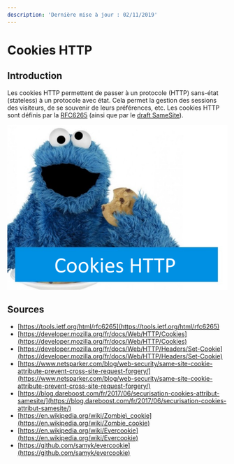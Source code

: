 ```yaml
---
description: 'Dernière mise à jour : 02/11/2019'
---
```


# Cookies HTTP

## Introduction

Les cookies HTTP permettent de passer à un protocole \(HTTP\) sans-état \(stateless\) à un protocole avec état. Cela permet la gestion des sessions des visiteurs, de se souvenir de leurs préférences, etc. Les cookies HTTP sont définis par la [RFC6265](https://tools.ietf.org/html/rfc6265) \(ainsi que par le [draft SameSite](https://tools.ietf.org/html/draft-west-first-party-cookies-07)\).

![](../../.gitbook/assets/58159b2ac2e4b39d421a0f690a37dc8a.png)

## Sources

* [https://tools.ietf.org/html/rfc6265](https://tools.ietf.org/html/rfc6265)
* [https://developer.mozilla.org/fr/docs/Web/HTTP/Cookies](https://developer.mozilla.org/fr/docs/Web/HTTP/Cookies)
* [https://developer.mozilla.org/fr/docs/Web/HTTP/Headers/Set-Cookie](https://developer.mozilla.org/fr/docs/Web/HTTP/Headers/Set-Cookie)
* [https://www.netsparker.com/blog/web-security/same-site-cookie-attribute-prevent-cross-site-request-forgery/](https://www.netsparker.com/blog/web-security/same-site-cookie-attribute-prevent-cross-site-request-forgery/)
* [https://blog.dareboost.com/fr/2017/06/securisation-cookies-attribut-samesite/](https://blog.dareboost.com/fr/2017/06/securisation-cookies-attribut-samesite/)
* [https://en.wikipedia.org/wiki/Zombie\_cookie](https://en.wikipedia.org/wiki/Zombie_cookie)
* [https://en.wikipedia.org/wiki/Evercookie](https://en.wikipedia.org/wiki/Evercookie)
* [https://github.com/samyk/evercookie](https://github.com/samyk/evercookie)

